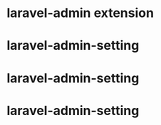 laravel-admin extension
======


# laravel-admin-setting
# laravel-admin-setting
# laravel-admin-setting
